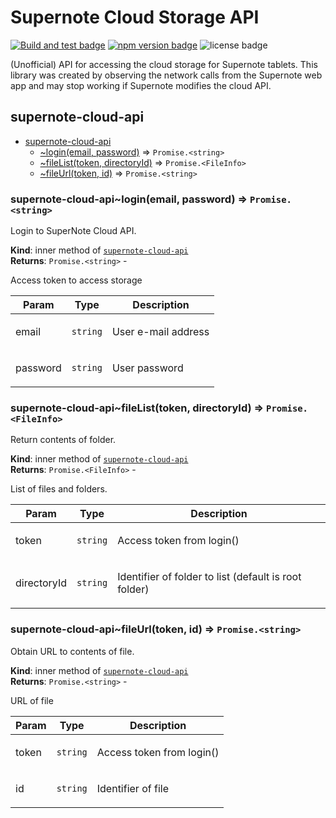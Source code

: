 # Supernote Cloud Storage API

[![Build and test badge](https://github.com/adrianba/supernote-cloud-api/actions/workflows/build.yml/badge.svg)](https://github.com/adrianba/supernote-cloud-api/actions/workflows/build.yml) [![npm version badge](https://img.shields.io/npm/v/supernote-cloud-api)](https://www.npmjs.com/package/supernote-cloud-api) ![license badge](https://img.shields.io/github/license/adrianba/supernote-cloud-api)

(Unofficial) API for accessing the cloud storage for Supernote tablets. This library was created by
observing the network calls from the Supernote web app and may stop working if Supernote modifies
the cloud API.


<a name="module_supernote-cloud-api"></a>

## supernote-cloud-api

* [supernote-cloud-api](#module_supernote-cloud-api)
    * [~login(email, password)](#module_supernote-cloud-api..login) ⇒ <code>Promise.&lt;string&gt;</code>
    * [~fileList(token, directoryId)](#module_supernote-cloud-api..fileList) ⇒ <code>Promise.&lt;FileInfo&gt;</code>
    * [~fileUrl(token, id)](#module_supernote-cloud-api..fileUrl) ⇒ <code>Promise.&lt;string&gt;</code>

<a name="module_supernote-cloud-api..login"></a>

### supernote-cloud-api~login(email, password) ⇒ <code>Promise.&lt;string&gt;</code>
<p>Login to SuperNote Cloud API.</p>

**Kind**: inner method of [<code>supernote-cloud-api</code>](#module_supernote-cloud-api)  
**Returns**: <code>Promise.&lt;string&gt;</code> - <p>Access token to access storage</p>  

| Param | Type | Description |
| --- | --- | --- |
| email | <code>string</code> | <p>User e-mail address</p> |
| password | <code>string</code> | <p>User password</p> |

<a name="module_supernote-cloud-api..fileList"></a>

### supernote-cloud-api~fileList(token, directoryId) ⇒ <code>Promise.&lt;FileInfo&gt;</code>
<p>Return contents of folder.</p>

**Kind**: inner method of [<code>supernote-cloud-api</code>](#module_supernote-cloud-api)  
**Returns**: <code>Promise.&lt;FileInfo&gt;</code> - <p>List of files and folders.</p>  

| Param | Type | Description |
| --- | --- | --- |
| token | <code>string</code> | <p>Access token from login()</p> |
| directoryId | <code>string</code> | <p>Identifier of folder to list (default is root folder)</p> |

<a name="module_supernote-cloud-api..fileUrl"></a>

### supernote-cloud-api~fileUrl(token, id) ⇒ <code>Promise.&lt;string&gt;</code>
<p>Obtain URL to contents of file.</p>

**Kind**: inner method of [<code>supernote-cloud-api</code>](#module_supernote-cloud-api)  
**Returns**: <code>Promise.&lt;string&gt;</code> - <p>URL of file</p>  

| Param | Type | Description |
| --- | --- | --- |
| token | <code>string</code> | <p>Access token from login()</p> |
| id | <code>string</code> | <p>Identifier of file</p> |

